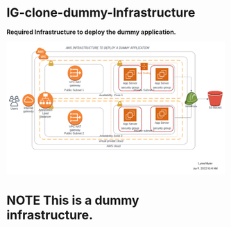 # IG-clone-dummy-Infrastructure
**Required Infrastructure to deploy the dummy application.**

![Infrastructure SVG](dummy.svg)

# NOTE This is a dummy infrastructure.
